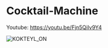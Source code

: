 # Cocktail-Machine
Youtube:  https://youtu.be/Fjn5QiIv9Y4



![KOKTEYL_ON](https://user-images.githubusercontent.com/60985286/179829499-bb86ad74-7dac-4242-afa1-a8728ddb45be.png)

